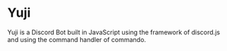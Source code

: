 # Yuji
Yuji is a Discord Bot built in JavaScript using the framework of discord.js and using the command handler of commando.
